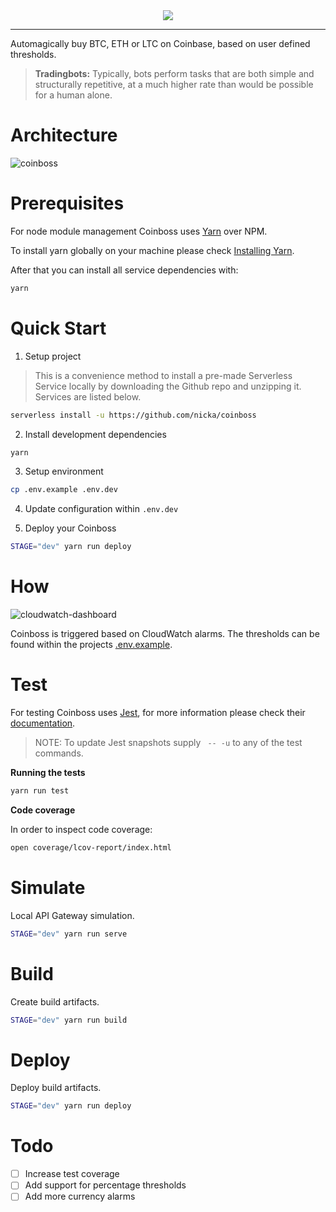 <div align="center">
  <img src="https://user-images.githubusercontent.com/195404/27678009-e8f765d4-5cb3-11e7-934a-76309f796af3.png">
</div>

---

Automagically buy BTC, ETH or LTC on Coinbase, based on user defined thresholds.

>**Tradingbots:** Typically, bots perform tasks that are both simple and structurally repetitive, at a much higher rate than would be possible for a human alone.

# Architecture

![coinboss](https://user-images.githubusercontent.com/195404/27678017-ecb67dd6-5cb3-11e7-9439-cc01ff71f7b3.png)

# Prerequisites

For node module management Coinboss uses [Yarn](https://yarnpkg.com/) over NPM.

To install yarn globally on your machine please check [Installing Yarn](https://yarnpkg.com/en/docs/install#mac-tab).

After that you can install all service dependencies with:

```bash
yarn
```

# Quick Start

1. Setup project

>This is a convenience method to install a pre-made Serverless Service locally by downloading the Github repo and unzipping it. Services are listed below.

```bash
serverless install -u https://github.com/nicka/coinboss
```

2. Install development dependencies

```bash
yarn
```

3. Setup environment

```bash
cp .env.example .env.dev
```

4. Update configuration within `.env.dev`

5. Deploy your Coinboss

```bash
STAGE="dev" yarn run deploy
```

# How

![cloudwatch-dashboard](https://user-images.githubusercontent.com/195404/27678272-ea84e754-5cb4-11e7-957f-96d03029a2a9.png)

Coinboss is triggered based on CloudWatch alarms. The thresholds can be found within the projects [.env.example](.env.example).

# Test

For testing Coinboss uses [Jest](https://facebook.github.io/jest/), for more information please check their [documentation](https://facebook.github.io/jest/#getting-started).

>NOTE: To update Jest snapshots supply ` -- -u` to any of the test commands.

**Running the tests**

```bash
yarn run test
```

**Code coverage**

In order to inspect code coverage:

```bash
open coverage/lcov-report/index.html
```

# Simulate

Local API Gateway simulation.

```bash
STAGE="dev" yarn run serve
```

# Build

Create build artifacts.

```bash
STAGE="dev" yarn run build
```

# Deploy

Deploy build artifacts.

```bash
STAGE="dev" yarn run deploy
```

# Todo

- [ ] Increase test coverage
- [ ] Add support for percentage thresholds
- [ ] Add more currency alarms
